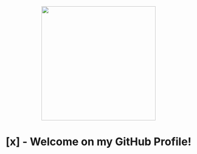 <div align="center">
  <img height="300" src="https://i.imgur.com/aNZF8fJ.png" />
    <strong>
    <h1> [x] - Welcome on my GitHub Profile!</h1>
    <strong>
</div>
<!--
**Afdul2021/Afdul2021** is a ✨ _special_ ✨ repository because its `README.md` (this file) appears on your GitHub profile.

Here are some ideas to get you started:

- 🔭 I’m currently working on ...
- 🌱 I’m currently learning ...
- 👯 I’m looking to collaborate on ...
- 🤔 I’m looking for help with ...
- 💬 Ask me about ...
- 📫 How to reach me: ...
- 😄 Pronouns: ...
- ⚡ Fun fact: ...
-->
